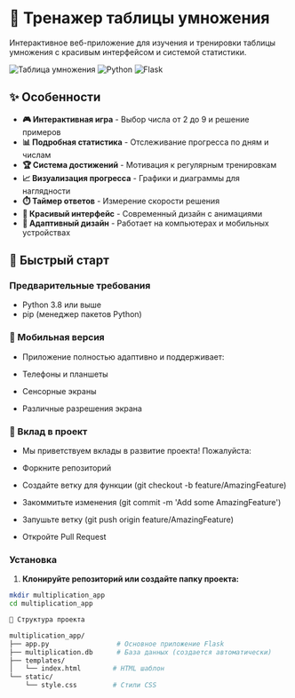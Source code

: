 # 🎯 Тренажер таблицы умножения

Интерактивное веб-приложение для изучения и тренировки таблицы умножения с красивым интерфейсом и системой статистики.

![Таблица умножения](https://img.shields.io/badge/Version-1.0.0-blue)
![Python](https://img.shields.io/badge/Python-3.8%2B-green)
![Flask](https://img.shields.io/badge/Flask-2.3.3-lightgrey)

## ✨ Особенности

- **🎮 Интерактивная игра** - Выбор числа от 2 до 9 и решение примеров
- **📊 Подробная статистика** - Отслеживание прогресса по дням и числам
- **🏆 Система достижений** - Мотивация к регулярным тренировкам
- **📈 Визуализация прогресса** - Графики и диаграммы для наглядности
- **⏱️ Таймер ответов** - Измерение скорости решения
- **🎨 Красивый интерфейс** - Современный дизайн с анимациями
- **📱 Адаптивный дизайн** - Работает на компьютерах и мобильных устройствах

## 🚀 Быстрый старт

### Предварительные требования

- Python 3.8 или выше
- pip (менеджер пакетов Python)


### 📱 Мобильная версия
- Приложение полностью адаптивно и поддерживает:

- Телефоны и планшеты

- Сенсорные экраны

- Различные разрешения экрана

### 🤝 Вклад в проект
- Мы приветствуем вклады в развитие проекта! Пожалуйста:

- Форкните репозиторий

- Создайте ветку для функции (git checkout -b feature/AmazingFeature)

- Закоммитьте изменения (git commit -m 'Add some AmazingFeature')

- Запушьте ветку (git push origin feature/AmazingFeature)

- Откройте Pull Request

### Установка

1. **Клонируйте репозиторий или создайте папку проекта:**
```bash
mkdir multiplication_app
cd multiplication_app

📁 Структура проекта

multiplication_app/
├── app.py                 # Основное приложение Flask
├── multiplication.db      # База данных (создается автоматически)
├── templates/
│   └── index.html        # HTML шаблон
└── static/
    └── style.css         # Стили CSS